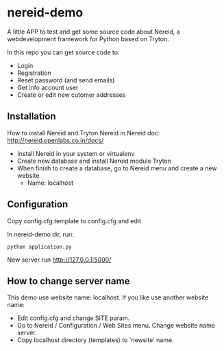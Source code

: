 nereid-demo
===========

A little APP to test and get some source code about Nereid, a webdevelopment framework for Python based on Tryton.

In this repo you can get source code to:

 * Login
 * Registration
 * Reset password (and send emails)
 * Get info account user
 * Create or edit new cutomer addresses


Installation
------------

How to install Nereid and Tryton Nereid in Nereid doc: http://nereid.openlabs.co.in/docs/

 * Install Nereid in your system or virtualenv
 * Create new database and install Nereid module Tryton
 * When finish to create a database, go to Nereid menu and create a new website
   * Name: localhost

Configuration
-------------

Copy config.cfg.template to config.cfg and edit.

In nereid-demo dir, run:

    python application.py

New server run http://127.0.0.1:5000/

How to change server name
-------------------------

This demo use website name: localhost. If you like use another website name:

 * Edit config.cfg and change SITE param.
 * Go to Nereid / Configuration / Web Sites menu. Change website name server.
 * Copy localhost directory (templates) to 'newsite' name.
